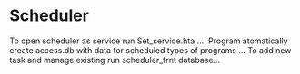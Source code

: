 # Scheduler
To open scheduler as service run Set_service.hta ....
Program atomatically create access.db with data for scheduled types of programs ...
To add new task and manage existing run scheduler_frnt database...
